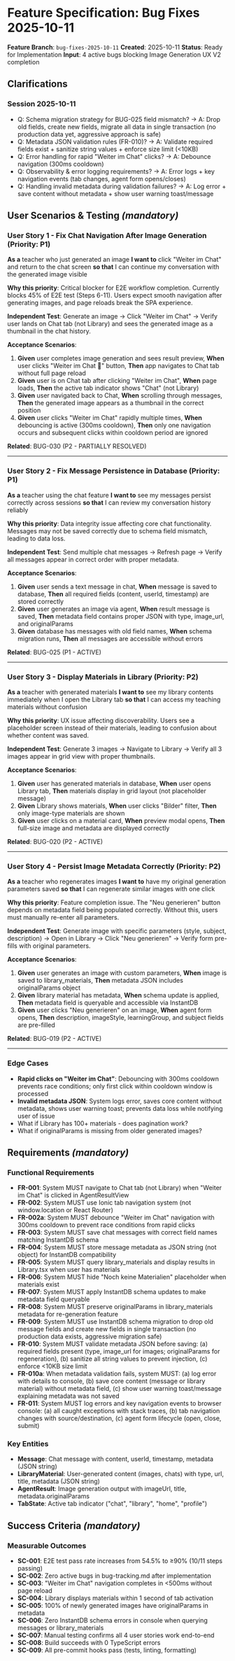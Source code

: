 # Feature Specification: Bug Fixes 2025-10-11

**Feature Branch**: `bug-fixes-2025-10-11`
**Created**: 2025-10-11
**Status**: Ready for Implementation
**Input**: 4 active bugs blocking Image Generation UX V2 completion

## Clarifications

### Session 2025-10-11

- Q: Schema migration strategy for BUG-025 field mismatch? → A: Drop old fields, create new fields, migrate all data in single transaction (no production data yet, aggressive approach is safe)
- Q: Metadata JSON validation rules (FR-010)? → A: Validate required fields exist + sanitize string values + enforce size limit (<10KB)
- Q: Error handling for rapid "Weiter im Chat" clicks? → A: Debounce navigation (300ms cooldown)
- Q: Observability & error logging requirements? → A: Error logs + key navigation events (tab changes, agent form opens/closes)
- Q: Handling invalid metadata during validation failures? → A: Log error + save content without metadata + show user warning toast/message

## User Scenarios & Testing *(mandatory)*

### User Story 1 - Fix Chat Navigation After Image Generation (Priority: P1)

**As a** teacher who just generated an image
**I want to** click "Weiter im Chat" and return to the chat screen
**so that** I can continue my conversation with the generated image visible

**Why this priority**: Critical blocker for E2E workflow completion. Currently blocks 45% of E2E test (Steps 6-11). Users expect smooth navigation after generating images, and page reloads break the SPA experience.

**Independent Test**: Generate an image → Click "Weiter im Chat" → Verify user lands on Chat tab (not Library) and sees the generated image as a thumbnail in the chat history.

**Acceptance Scenarios**:

1. **Given** user completes image generation and sees result preview, **When** user clicks "Weiter im Chat 💬" button, **Then** app navigates to Chat tab without full page reload
2. **Given** user is on Chat tab after clicking "Weiter im Chat", **When** page loads, **Then** the active tab indicator shows "Chat" (not Library)
3. **Given** user navigated back to Chat, **When** scrolling through messages, **Then** the generated image appears as a thumbnail in the correct position
4. **Given** user clicks "Weiter im Chat" rapidly multiple times, **When** debouncing is active (300ms cooldown), **Then** only one navigation occurs and subsequent clicks within cooldown period are ignored

**Related**: BUG-030 (P2 - PARTIALLY RESOLVED)

---

### User Story 2 - Fix Message Persistence in Database (Priority: P1)

**As a** teacher using the chat feature
**I want to** see my messages persist correctly across sessions
**so that** I can review my conversation history reliably

**Why this priority**: Data integrity issue affecting core chat functionality. Messages may not be saved correctly due to schema field mismatch, leading to data loss.

**Independent Test**: Send multiple chat messages → Refresh page → Verify all messages appear in correct order with proper metadata.

**Acceptance Scenarios**:

1. **Given** user sends a text message in chat, **When** message is saved to database, **Then** all required fields (content, userId, timestamp) are stored correctly
2. **Given** user generates an image via agent, **When** result message is saved, **Then** metadata field contains proper JSON with type, image_url, and originalParams
3. **Given** database has messages with old field names, **When** schema migration runs, **Then** all messages are accessible without errors

**Related**: BUG-025 (P1 - ACTIVE)

---

### User Story 3 - Display Materials in Library (Priority: P2)

**As a** teacher with generated materials
**I want to** see my library contents immediately when I open the Library tab
**so that** I can access my teaching materials without confusion

**Why this priority**: UX issue affecting discoverability. Users see a placeholder screen instead of their materials, leading to confusion about whether content was saved.

**Independent Test**: Generate 3 images → Navigate to Library → Verify all 3 images appear in grid view with proper thumbnails.

**Acceptance Scenarios**:

1. **Given** user has generated materials in database, **When** user opens Library tab, **Then** materials display in grid layout (not placeholder message)
2. **Given** Library shows materials, **When** user clicks "Bilder" filter, **Then** only image-type materials are shown
3. **Given** user clicks on a material card, **When** preview modal opens, **Then** full-size image and metadata are displayed correctly

**Related**: BUG-020 (P2 - ACTIVE)

---

### User Story 4 - Persist Image Metadata Correctly (Priority: P2)

**As a** teacher who regenerates images
**I want to** have my original generation parameters saved
**so that** I can regenerate similar images with one click

**Why this priority**: Feature completion issue. The "Neu generieren" button depends on metadata field being populated correctly. Without this, users must manually re-enter all parameters.

**Independent Test**: Generate image with specific parameters (style, subject, description) → Open in Library → Click "Neu generieren" → Verify form pre-fills with original parameters.

**Acceptance Scenarios**:

1. **Given** user generates an image with custom parameters, **When** image is saved to library_materials, **Then** metadata JSON includes originalParams object
2. **Given** library material has metadata, **When** schema update is applied, **Then** metadata field is queryable and accessible via InstantDB
3. **Given** user clicks "Neu generieren" on an image, **When** agent form opens, **Then** description, imageStyle, learningGroup, and subject fields are pre-filled

**Related**: BUG-019 (P2 - ACTIVE)

---

### Edge Cases

- **Rapid clicks on "Weiter im Chat"**: Debouncing with 300ms cooldown prevents race conditions; only first click within cooldown window is processed
- **Invalid metadata JSON**: System logs error, saves core content without metadata, shows user warning toast; prevents data loss while notifying user of issue
- What if Library has 100+ materials - does pagination work?
- What if originalParams is missing from older generated images?

## Requirements *(mandatory)*

### Functional Requirements

- **FR-001**: System MUST navigate to Chat tab (not Library) when "Weiter im Chat" is clicked in AgentResultView
- **FR-002**: System MUST use Ionic tab navigation system (not window.location or React Router)
- **FR-002a**: System MUST debounce "Weiter im Chat" navigation with 300ms cooldown to prevent race conditions from rapid clicks
- **FR-003**: System MUST save chat messages with correct field names matching InstantDB schema
- **FR-004**: System MUST store message metadata as JSON string (not object) for InstantDB compatibility
- **FR-005**: System MUST query library_materials and display results in Library.tsx when user has materials
- **FR-006**: System MUST hide "Noch keine Materialien" placeholder when materials exist
- **FR-007**: System MUST apply InstantDB schema updates to make metadata field queryable
- **FR-008**: System MUST preserve originalParams in library_materials metadata for re-generation feature
- **FR-009**: System MUST use InstantDB schema migration to drop old message fields and create new fields in single transaction (no production data exists, aggressive migration safe)
- **FR-010**: System MUST validate metadata JSON before saving: (a) required fields present (type, image_url for images; originalParams for regeneration), (b) sanitize all string values to prevent injection, (c) enforce <10KB size limit
- **FR-010a**: When metadata validation fails, system MUST: (a) log error with details to console, (b) save core content (message or library material) without metadata field, (c) show user warning toast/message explaining metadata was not saved
- **FR-011**: System MUST log errors and key navigation events to browser console: (a) all caught exceptions with stack traces, (b) tab navigation changes with source/destination, (c) agent form lifecycle (open, close, submit)

### Key Entities

- **Message**: Chat message with content, userId, timestamp, metadata (JSON string)
- **LibraryMaterial**: User-generated content (images, chats) with type, url, title, metadata (JSON string)
- **AgentResult**: Image generation output with imageUrl, title, metadata.originalParams
- **TabState**: Active tab indicator ("chat", "library", "home", "profile")

## Success Criteria *(mandatory)*

### Measurable Outcomes

- **SC-001**: E2E test pass rate increases from 54.5% to ≥90% (10/11 steps passing)
- **SC-002**: Zero active bugs in bug-tracking.md after implementation
- **SC-003**: "Weiter im Chat" navigation completes in <500ms without page reload
- **SC-004**: Library displays materials within 1 second of tab activation
- **SC-005**: 100% of newly generated images have originalParams in metadata
- **SC-006**: Zero InstantDB schema errors in console when querying messages or library_materials
- **SC-007**: Manual testing confirms all 4 user stories work end-to-end
- **SC-008**: Build succeeds with 0 TypeScript errors
- **SC-009**: All pre-commit hooks pass (tests, linting, formatting)
